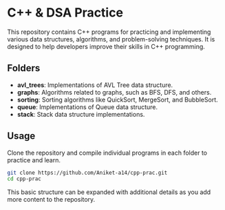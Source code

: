 # C++ & DSA Practice

This repository contains C++ programs for practicing and implementing various data structures, algorithms, and problem-solving techniques. It is designed to help developers improve their skills in C++ programming.

## Folders

- **avl_trees**: Implementations of AVL Tree data structure.
- **graphs**: Algorithms related to graphs, such as BFS, DFS, and others.
- **sorting**: Sorting algorithms like QuickSort, MergeSort, and BubbleSort.
- **queue**: Implementations of Queue data structure.
- **stack**: Stack data structure implementations.

## Usage

Clone the repository and compile individual programs in each folder to practice and learn.

```bash
git clone https://github.com/Aniket-a14/cpp-prac.git
cd cpp-prac
```

This basic structure can be expanded with additional details as you add more content to the repository.
